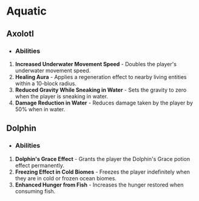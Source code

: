 # Aquatic

## Axolotl

- ### Abilities
1. **Increased Underwater Movement Speed** - Doubles the player's underwater movement speed.
2. **Healing Aura** - Applies a regeneration effect to nearby living entities within a 10-block radius.
3. **Reduced Gravity While Sneaking in Water** - Sets the gravity to zero when the player is sneaking in water.
4. **Damage Reduction in Water** - Reduces damage taken by the player by 50% when in water.

## Dolphin

- ### Abilities
1. **Dolphin's Grace Effect** - Grants the player the Dolphin's Grace potion effect permanently.
2. **Freezing Effect in Cold Biomes** - Freezes the player indefinitely when they are in cold or frozen ocean biomes.
3. **Enhanced Hunger from Fish** - Increases the hunger restored when consuming fish.
